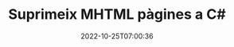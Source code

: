 ---
############################# Static ############################
layout: "auto-gen-merger"
date: 2022-10-25T07:00:36
draft: false
otherformats: odp ods odt one otp ott pdf pps ppsx ppt pptx rtf tex vdx vsdm vsdx

############################# Head ############################
head_title: "Suprimeix MHTML pàgines a C#"
head_description: "Elimineu o suprimiu una sola pàgina o col·lecció de pàgines d'un fitxer MHTML a C# invertint l'ordre de les pàgines mitjançant l'API de fusió de documents."

############################# Header ############################
title: "Suprimeix MHTML pàgines a C#"
description: "Elimineu MHTML pàgines amb unes quantes línies de codi .NET."
bg_image: "https://cms.admin.containerize.com/templates/aspose/App_Themes/V3/images/bg/header1.png"
bg_overlay: false
button:
    enable: true
    icon: "fas fa-arrow-down"
    label: "Baixeu la prova gratuïta"
    link: "https://downloads.groupdocs.com/merger/net"

############################# SubMenu ############################
submenu:
    enable: true

    left:
        img_alt: "GroupDocs.Merger for .NET"
        image: "https://cms.admin.containerize.com/templates/groupdocs/images/product-logos/90x90-noborder/groupdocs-merger-net.png"
        product: "GroupDocs.Merger"
        platform: ".NET"

    middle:
        button:

            # button loop
            - link: "https://apireference.groupdocs.com/merger/net"
              text: "Referència de l'API"

            # button loop
            - link: "https://github.com/groupdocs-merger"
              text: "Exemples de codi"

            # button loop
            - link: "https://products.groupdocs.app/merger/family"
              text: "Demostracions en directe"

            # button loop
            - link: "https://purchase.groupdocs.com/pricing/merger/net"
              text: "Preus"

    right:
        link_download: "https://downloads.groupdocs.com/merger"
        link_learn: "https://docs.groupdocs.com/merger/net"
        link_buy: "https://purchase.groupdocs.com"

############################# About ############################
about:
    enable: true
    title: "Sobre l'API GroupDocs.Merger for .NET"
    content: |
        [GroupDocs.Merger for .NET](/ca/merger/net/) ofereix una solució senzilla per combinar i dividir de manera segura entre una àmplia gamma de formats de documents, com ara PDF, Microsoft Office (Word, Excel, PowerPoint). , OneNote), OpenDocument, HTML, imatges i molts altres dins de les aplicacions .NET. Afegint només unes poques línies del codi, realitzeu diverses operacions de documents com ara moure, eliminar, girar, intercanviar, extreure o canviar l'orientació de les pàgines dins dels documents. L'API de fusió de documents també admet la previsualització de les pàgines del document com a imatge per analitzar l'estructura del document, el format i el contingut de la pàgina.
        
        L'API GroupDocs.Merger és una opció correcta per a solucions corporatives que necessiten funcions d'eliminació de pàgines de fitxers. Aquestes API tenen una bona compatibilitat amb tots els sistemes operatius i plataformes principals, inclòs .NET Framework, .NET Standard, .NET Core, Mono.

############################# Steps ############################
steps:
    enable: true
    title_left: "Suprimeix MHTML pàgines de fitxers a .NET"
    content_left: |
        [GroupDocs.Merger for .NET](/ca/merger/net/) fa que sigui fàcil per als desenvolupadors de C# eliminar una o diverses pàgines concretes dins d'un MHTML fitxer implementant uns quants passos senzills.
        
        * Inicialitzeu **RemoveOptions** amb els números de pàgina per eliminar.
        * Creeu una nova instància de **Merger** i passeu la ruta del document font com a paràmetre de constructor.
        * Truqueu a **RemovePages** i passeu l'objecte **RemoveOptions**.
        * Truqueu a **Save** i especifiqueu la ruta del fitxer per desar el document resultant.

    title_right: "Requisits del sistema"
    content_right: |
        Les API de GroupDocs.Merger for .NET són compatibles amb totes les plataformes i sistemes operatius principals. Abans d'executar el codi següent, assegureu-vos que teniu els següents requisits previs instal·lats al vostre sistema.

        * Sistemes operatius: Microsoft Windows, Linux, MacOS
        * Entorns de desenvolupament: Visual Studio, Xamarin, MonoDevelop
        * Marcs: .NET Framework, .NET Standard, .NET Core, Mono
        * Baixeu la darrera versió de GroupDocs.Merger for .NET de [NuGet](https://www.nuget.org/packages/groupdocs.merger)
         
    code: |
     {{% merger/additional-styles %}}
     {{< merger/code-merger title="Com eliminar pàgines de fitxers MHTML utilitzant el codi d'exemple C#">}}

        ```csharp    
        // Elimineu MHTML pàgines de fitxers mitjançant l'API de GroupDocs.Merger
        // Inicialitzeu la classe RemoveOptions amb els números de pàgina seleccionats
        RemoveOptions removeOptions = new RemoveOptions(new int[] { 3, 6 });

        // Instanciï Merger amb el document d'entrada MHTML
        using (Merger merger = new Merger("input.mhtml"))
          {
            // Truqueu al mètode RemovePages i passeu-li l'objecte RemoveOptions
            merger.RemovePages(removeOptions);
    
            // Truqueu al mètode Save i passeu el camí del fitxer desitjat per desar el document de sortida
            merger.Save("output.mhtml");
          }
        ```
     {{< /merger/code-merger >}}

############################# Demos ############################
demos:
    enable: true
    title: "Demos en directe: suprimiu MHTML pàgines en línia"
    content: |
       Elimineu MHTML pàgines de fitxers ara mateix visitant el lloc web [GroupDocs.Merger Live Demos](https://products.groupdocs.app/splitter/remove-pages/mhtml).
       La demostració en directe té els següents avantatges.
        
############################# About Formats ############################
about_formats:
    enable: true

############################# More Formats ############################
more_formats:
    enable: true
    title: "Elimina pàgines d'altres formats de document"
    content: |
        .NET documenta l'API de fusió i divisió per a formats de fitxer i imatges. Elimineu alguns dels formats de fitxer populars com s'indica a continuació.

############################# Back to top ###############################
back_to_top:
    enable: true
---